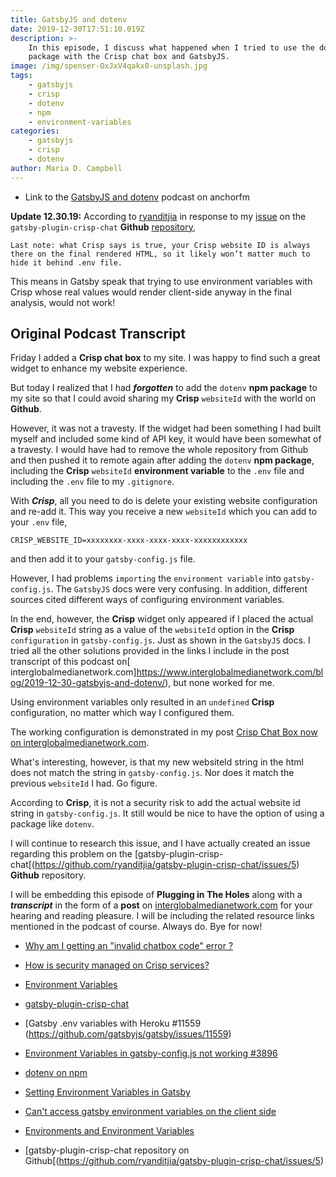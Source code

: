 ```yaml
---
title: GatsbyJS and dotenv
date: 2019-12-30T17:51:10.019Z
description: >-
    In this episode, I discuss what happened when I tried to use the dotenv npm
    package with the Crisp chat box and GatsbyJS.
image: /img/spenser-OxJxV4qakx0-unsplash.jpg
tags:
    - gatsbyjs
    - crisp
    - dotenv
    - npm
    - environment-variables
categories:
    - gatsbyjs
    - crisp
    - dotenv
author: Maria D. Campbell
---
```


-   Link to the
    [GatsbyJS and dotenv](https://anchor.fm/maria-campbell/episodes/GatsbyJS-and-dotenv-e9tiu4)
    podcast on anchorfm

**Update 12.30.19:** According to [ryanditjia](https://github.com/ryanditjia) in
response to my
[issue](https://github.com/ryanditjia/gatsby-plugin-crisp-chat/issues/5) on the
`gatsby-plugin-crisp-chat` **Github**
[repository](https://github.com/ryanditjia/gatsby-plugin-crisp-chat),

```
Last note: what Crisp says is true, your Crisp website ID is always there on the final rendered HTML, so it likely won’t matter much to hide it behind .env file.
```

This means in Gatsby speak that trying to use environment variables with Crisp
whose real values would render client-side anyway in the final analysis, would
not work!

## Original Podcast Transcript

Friday I added a **Crisp chat box** to my site. I was happy to find such a great
widget to enhance my website experience.

But today I realized that I had **_forgotten_** to add the `dotenv` **npm
package** to my site so that I could avoid sharing my **Crisp** `websiteId` with
the world on **Github**.

However, it was not a travesty. If the widget had been something I had built
myself and included some kind of API key, it would have been somewhat of a
travesty. I would have had to remove the whole repository from Github and then
pushed it to remote again after adding the `dotenv` **npm package**, including
the **Crisp** `websiteId` **environment variable** to the `.env` file and
including the `.env` file to my `.gitignore`.

With **_Crisp_**, all you need to do is delete your existing website
configuration and re-add it. This way you receive a new `websiteId` which you
can add to your `.env` file,

```
CRISP_WEBSITE_ID=xxxxxxxx-xxxx-xxxx-xxxx-xxxxxxxxxxxx
```

and then add it to your `gatsby-config.js` file.

However, I had problems `importing` the `environment variable` into
`gatsby-config.js`. The `GatsbyJS` docs were very confusing. In addition,
different sources cited different ways of configuring environment variables.

In the end, however, the **Crisp** widget only appeared if I placed the actual
**Crisp** `websiteId` string as a value of the `websiteId` option in the
**Crisp** `configuration` in `gatsby-config.js`. Just as shown in the `GatsbyJS`
docs. I tried all the other solutions provided in the links I include in the
post transcript of this podcast on[
interglobalmedianetwork.com]https://www.interglobalmedianetwork.com/blog/2019-12-30-gatsbyjs-and-dotenv/),
but none worked for me.

Using environment variables only resulted in an `undefined` **Crisp**
configuration, no matter which way I configured them.

The working configuration is demonstrated in my post
[Crisp Chat Box now on interglobalmedianetwork.com](https://www.interglobalmedianetwork.com/blog/2019-12-28-crisp-chat-box-now-on-interglobalmedianetwork-com/).

What's interesting, however, is that my new websiteId string in the html does
not match the string in `gatsby-config.js`. Nor does it match the previous
`websiteId` I had. Go figure.

According to **Crisp**, it is not a security risk to add the actual website id
string in `gatsby-config.js`. It still would be nice to have the option of using
a package like `dotenv`.

I will continue to research this issue, and I have actually created an issue
regarding this problem on the
[gatsby-plugin-crisp-chat[(https://github.com/ryanditjia/gatsby-plugin-crisp-chat/issues/5)
**Github** repository.

I will be embedding this episode of **Plugging in The Holes** along with a
**_transcript_** in the form of a **post** on
[interglobalmedianetwork.com](https://www.interglobalmedianetwork.com/) for your
hearing and reading pleasure. I will be including the related resource links
mentioned in the podcast of course. Always do. Bye for now!

-   [Why am I getting an "invalid chatbox code" error ?](https://help.crisp.chat/en/article/why-am-i-getting-an-invalid-chatbox-code-error-8j93zr/)

-   [How is security managed on Crisp services?](https://help.crisp.chat/en/article/how-is-security-managed-on-crisp-services-1p8p1lm/)

-   [Environment Variables](https://www.gatsbyjs.org/docs/environment-variables/)

-   [gatsby-plugin-crisp-chat](https://www.gatsbyjs.org/packages/gatsby-plugin-crisp-chat/)

-   [Gatsby .env variables with Heroku #11559
    (https://github.com/gatsbyjs/gatsby/issues/11559)

-   [Environment Variables in gatsby-config.js not working #3896](https://github.com/gatsbyjs/gatsby/issues/3896)

-   [dotenv on npm](https://www.npmjs.com/package/dotenv)

-   [Setting Environment Variables in Gatsby](https://stackoverflow.com/questions/47086881/setting-environment-variables-in-gatsby)

-   [Can't access gatsby environment variables on the client side](https://stackoverflow.com/questions/53741674/cant-access-gatsby-environment-variables-on-the-client-side)

-   [Environments and Environment Variables](https://github.com/gatsbyjs/gatsby/blob/master/docs/docs/environment-variables.md)

-   [gatsby-plugin-crisp-chat repository on
    Github[(https://github.com/ryanditjia/gatsby-plugin-crisp-chat/issues/5)
